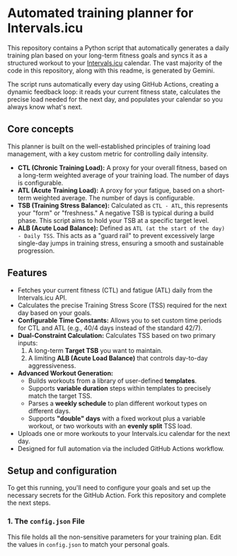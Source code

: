 # Automated training planner for Intervals.icu

This repository contains a Python script that automatically generates a daily training plan based on your long-term fitness goals and syncs it as a structured workout to your [Intervals.icu](https://intervals.icu) calendar. The vast majority of the code in this repository, along with this readme, is generated by Gemini.

The script runs automatically every day using GitHub Actions, creating a dynamic feedback loop: it reads your current fitness state, calculates the precise load needed for the next day, and populates your calendar so you always know what's next.

## Core concepts

This planner is built on the well-established principles of training load management, with a key custom metric for controlling daily intensity.

-   **CTL (Chronic Training Load):** A proxy for your overall fitness, based on a long-term weighted average of your training load. The number of days is configurable.
-   **ATL (Acute Training Load):** A proxy for your fatigue, based on a short-term weighted average. The number of days is configurable.
-   **TSB (Training Stress Balance):** Calculated as `CTL - ATL`, this represents your "form" or "freshness." A negative TSB is typical during a build phase. This script aims to hold your TSB at a specific target level.
-   **ALB (Acute Load Balance):** Defined as `ATL (at the start of the day) - Daily TSS`. This acts as a "guard rail" to prevent excessively large single-day jumps in training stress, ensuring a smooth and sustainable progression.

## Features

-   Fetches your current fitness (CTL) and fatigue (ATL) daily from the Intervals.icu API.
-   Calculates the precise Training Stress Score (TSS) required for the next day based on your goals.
-   **Configurable Time Constants:** Allows you to set custom time periods for CTL and ATL (e.g., 40/4 days instead of the standard 42/7).
-   **Dual-Constraint Calculation:** Calculates TSS based on two primary inputs:
    1.  A long-term **Target TSB** you want to maintain.
    2.  A limiting **ALB (Acute Load Balance)** that controls day-to-day aggressiveness.
-   **Advanced Workout Generation:**
    * Builds workouts from a library of user-defined **templates**.
    * Supports **variable duration** steps within templates to precisely match the target TSS.
    * Parses a **weekly schedule** to plan different workout types on different days.
    * Supports **"double" days** with a fixed workout plus a variable workout, or two workouts with an **evenly split** TSS load.
-   Uploads one or more workouts to your Intervals.icu calendar for the next day.
-   Designed for full automation via the included GitHub Actions workflow.

## Setup and configuration

To get this running, you'll need to configure your goals and set up the necessary secrets for the GitHub Action. Fork this repository and complete the next steps.

### 1. The `config.json` File

This file holds all the non-sensitive parameters for your training plan. Edit the values in `config.json` to match your personal goals.